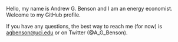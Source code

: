 Hello, my name is Andrew G. Benson and I am an energy economist. Welcome to my GitHub profile.

If you have any questions, the best way to reach me (for now) is agbenson@uci.edu or on Twitter (@A_G_Benson).

